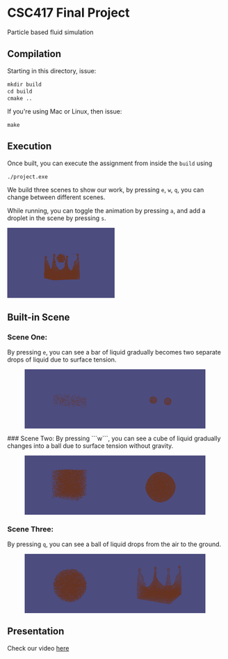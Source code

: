 # CSC417 Final Project
Particle based fluid simulation
## Compilation

Starting in this directory, issue:
```
mkdir build
cd build
cmake ..
```
If you're using Mac or Linux, then issue:
```
make
```
## Execution

Once built, you can execute the assignment from inside the ```build``` using
```
./project.exe
```
We build three scenes to show our work, by pressing ```e```, ```w```, ```q```, you can change between different scenes.

While running, you can toggle the animation by pressing ```a```, and add a droplet in the scene by pressing ```s```.

<img style="width:49%" src="30.png">

## Built-in Scene

### Scene One: 
By pressing ```e```, you can see
a bar of liquid gradually becomes two separate drops of liquid due to surface tension.

<figure class="half" style="display:flex">
    <img style="width:49%" src="00.png">
    <img style="width:49%" src="01.png">
</figure>
### Scene Two:
By pressing ```w```, you can see a cube of liquid gradually changes into a ball due to surface tension without gravity.

<figure class="half" style="display:flex">
    <img style="width:49%" src="20.png">
    <img style="width:49%" src="21.png">
</figure>

### Scene Three:

By pressing ```q```, you can see a ball of liquid drops from the air to the ground.

<figure class="half" style="display:flex">
    <img style="width:49%" src="10.png">
    <img style="width:49%" src="11.png">
</figure>


## Presentation

Check our video [here](https://youtu.be/iH215ApdsGQ)
